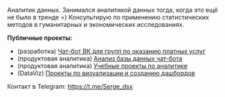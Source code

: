 Аналитик данных. Занимался аналитикой данных тогда, когда это ещё не было в тренде =) Консультирую по применению статистических методов в гуманитарных и экономических исследованиях. 

**Публичные проекты:**
- (разработка) [Чат-бот ВК для групп по оказанию платных услуг](https://github.com/SergeDSX/vk_demo_bot)
- (продуктовая аналитика) [Анализ базы данных чат-бота](https://github.com/SergeDSX/Chatbot_analytics)
- (продуктовая аналитика) [Учебные проекты по аналитике](https://github.com/SergeDSX/Educational_projects)
- (DataViz) [Проекты по визуализации и созданию дашбордов](https://github.com/SergeDSX/Educational_projects/blob/main/Data_viz.md)

Контакт в Telegram: https://t.me/Serge_dsx

<!---
SergeDSX/SergeDSX is a ✨ special ✨ repository because its `README.md` (this file) appears on your GitHub profile.
You can click the Preview link to take a look at your changes.

--->
